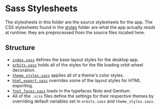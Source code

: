# Sass Stylesheets

The stylesheets in this folder are the source stylesheets
for the app. The CSS stylesheets found in the [styles](../styles/)
folder are what the app actually _reads_ at runtime: they are
preprocessed from the source files located here.

## Structure

-   [`index.sass`](index.sass) defines the base layout styles for the desktop app.
-   [`orbits.sass`](orbits.sass) holds all of the styles for the file loading orbit wheel decoration.
-   [`theme_styles.sass`](theme_styles.sass) applies all of a theme's color styles.
-   [`html_export.sass`](html_export.sass) overrides some of the layout styles for HTML exporting.
-   [`font_faces.sass`](font_faces.sass) loads in the typefaces Noto and Gentium.
-   All of the `.scss` files define the settings for their respective themes by overriding default
    variables set in `orbits.sass` and `theme_styles.sass`.
